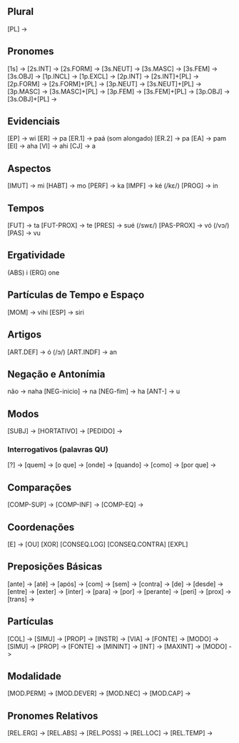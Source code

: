 ## Plural
[PL] -> 

## Pronomes
[1s] -> 
[2s.INT] -> 
[2s.FORM] -> 
[3s.NEUT] -> 
[3s.MASC] -> 
[3s.FEM] -> 
[3s.OBJ] -> 
[1p.INCL] -> 
[1p.EXCL] -> 
[2p.INT] -> [2s.INT]+[PL] -> 
[2p.FORM] -> [2s.FORM]+[PL] -> 
[3p.NEUT] -> [3s.NEUT]+[PL] -> 
[3p.MASC] -> [3s.MASC]+[PL] -> 
[3p.FEM] -> [3s.FEM]+[PL] -> 
[3p.OBJ] -> [3s.OBJ]+[PL] ->

## Evidenciais
[EP] -> wi
[ER] -> pa
[ER.1] -> paá (som alongado)
[ER.2] -> pa
[EA] -> pam
[EI] -> aha
[VI] -> ahi
[CJ] -> a

## Aspectos
[IMUT] -> mi
[HABT] -> mo
[PERF] -> ka
[IMPF] -> ké (/kɛ/)
[PROG] -> in

## Tempos
[FUT] -> ta
[FUT-PROX] -> te 
[PRES] -> sué (/swɛ/)
[PAS-PROX] -> vó (/vɔ/)
[PAS] -> vu

## Ergatividade
(ABS) i
(ERG) one

## Partículas de Tempo e Espaço
[MOM] -> vihi
[ESP] -> siri

## Artigos
[ART.DEF] -> ó (/ɔ/)
[ART.INDF] -> an

## Negação e Antonímia
não -> naha
[NEG-inicio] -> na
[NEG-fim] -> ha
[ANT-] -> u

## Modos
[SUBJ] ->
[HORTATIVO] ->
[PEDIDO] ->

### Interrogativos (palavras QU)
[?] -> 
[quem] ->
[o que] ->
[onde] ->
[quando] ->
[como] ->
[por que] ->

## Comparações
[COMP-SUP] ->
[COMP-INF] ->
[COMP-EQ] ->

## Coordenações
[E] -> 
[OU]
[XOR]
[CONSEQ.LOG]
[CONSEQ.CONTRA]
[EXPL]

## Preposições Básicas
[ante] -> 
[até] -> 
[após] -> 
[com] -> 
[sem] ->
[contra] -> 
[de] -> 
[desde] -> 
[entre] -> 
[exter] -> 
[inter] -> 
[para] ->
[por] -> 
[perante] ->
[peri] -> 
[prox] ->
[trans] -> 

## Partículas
[COL] ->
[SIMU] ->
[PROP] ->
[INSTR] ->
[VIA] ->
[FONTE] ->
[MODO] ->
[SIMU] ->
[PROP] ->
[FONTE] ->
[MININT] ->
[INT] ->
[MAXINT] ->
[MODO] ->

## Modalidade
[MOD.PERM] ->
[MOD.DEVER] ->
[MOD.NEC] ->
[MOD.CAP] ->

## Pronomes Relativos
[REL.ERG] ->
[REL.ABS] ->
[REL.POSS] ->
[REL.LOC] ->
[REL.TEMP] ->

